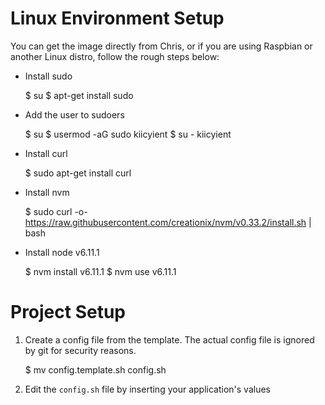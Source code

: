 # Linux Environment Setup
You can get the image directly from Chris, or if you are using Raspbian or another Linux distro, follow the rough steps below:

- Install sudo

	$ su
	$ apt-get install sudo

- Add the user to sudoers

	$ su 
	$ usermod -aG sudo kiicyient
	$ su - kiicyient

- Install curl 

	$ sudo apt-get install curl

- Install nvm

	$ sudo curl -o- https://raw.githubusercontent.com/creationix/nvm/v0.33.2/install.sh | bash

- Install node v6.11.1

	$ nvm install v6.11.1
	$ nvm use v6.11.1


# Project Setup

1. Create a config file from the template. The actual config file is ignored by git for security reasons.

	$ mv config.template.sh config.sh
	
2. Edit the `config.sh` file by inserting your application's values
